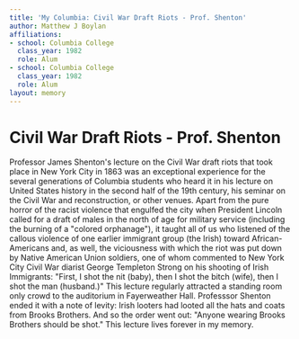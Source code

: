 ```yaml
---
title: 'My Columbia: Civil War Draft Riots - Prof. Shenton'
author: Matthew J Boylan
affiliations:
- school: Columbia College
  class_year: 1982
  role: Alum
- school: Columbia College
  class_year: 1982
  role: Alum
layout: memory
---
```


# Civil War Draft Riots - Prof. Shenton

Professor James Shenton's lecture on the Civil War draft riots that took place in New York City in 1863 was an exceptional experience for the several generations of Columbia students who heard it in his lecture on United States history in the second half of the 19th century, his seminar on the Civil War and reconstruction, or other venues. Apart from the pure horror of the racist violence that engulfed the city when President Lincoln called for a draft of males in the north of age for military service (including the burning of a "colored orphanage"), it taught all of us who listened of the callous violence of one earlier immigrant group (the Irish) toward African-Americans and, as well, the viciousness with which the riot was put down by Native American Union soldiers, one of whom commented to New York City Civil War diarist George Templeton Strong on his shooting of Irish Immigrants: "First, I shot the nit (baby), then I shot the bitch (wife), then I shot the man (husband.)" This lecture regularly attracted a standing room only crowd to the auditorium in Fayerweather Hall. Professsor Shenton ended it with a note of levity: Irish looters had looted all the hats and coats from Brooks Brothers. And so the order went out: "Anyone wearing Brooks Brothers should be shot." This lecture lives forever in my memory.
